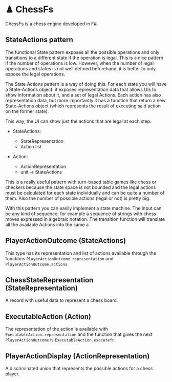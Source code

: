 ﻿# ♟ ChessFs

ChessFs is a chess engine developed in F#.

## StateActions pattern

The functional State pattern exposes all the possible operations and only transitions to a different state if the operation is legal. This is a nice pattern if the number of operations is low. However, when the number of legal operations and states is not well defined beforehand, it is better to only expose the legal operations.

The State Actions pattern is a way of doing this. For each state you will have a State-Actions object: it exposes representation data that allows UIs to show information about it, and a set of legal Actions. Each action has also representation data, but more importantly it has a function that return a new State-Actions object (which represents the result of executing said action on the former state).

This way, the UI can show just the actions that are legal at each step.

- StateActions:
	- StateRepresentation
	- Action list

- Action:
	- ActionRepresentation
	- unit -> StateActions

This is a really useful pattern with turn-based table games like chess or checkers because the state space is not bounded and the legal actions must be calculated for each state individually and can be quite a number of them. Also the number of possible actions (legal or not) is pretty big.

With this pattern you can easily implement a state machine. The input can be any kind of sequence; for example a sequence of strings with chess moves expressed in algebraic notation. The transition function will translate all the available Actions into the same a

## PlayerActionOutcome (StateActions)
This type has its representation and list of actions available through the functions `PlayerActionOutcome.representation` and `PlayerActionOutcome.actions`.

## ChessStateRepresentation (StateRepresentation)
A record with useful data to represent a chess board.

## ExecutableAction (Action)
The representation of the action is available with `ExecutableAction.representation` and the function that gives the next `PlayerActionOutcome` is `ExecutableAction.executefn`.

## PlayerActionDisplay (ActionRepresentation)
A discriminated union that represents the possible actions for a chess player.